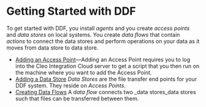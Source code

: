 # Getting Started with DDF

To get started with DDF, you install _agents_ and you create _access points_ and _data stores_ on local systems. You create _data flows_ that contain _actions_ to connect the data stores and perform operations on your data as it moves from data store to data store.

+ [Adding an Access Point](../GettingStarted/DDF_AddAccessPoint.html)&mdash;Adding an Access Point requires you to log into the Cleo Integration Cloud server to get a script that you then run on the machine where you want to add the Access Point.
+ [Adding a Data Store](../Tasks/DDF_AddingDataStores_task.html) _Data Stores_ are the file transfer end points for your DDF system. They reside on _Access Points_.
+ [Creating Data Flows](../Tasks/DDF_CreatingDataFlows_task.html) A _data flow_ connects two _data stores_data stores such that files can be transferred between them.

